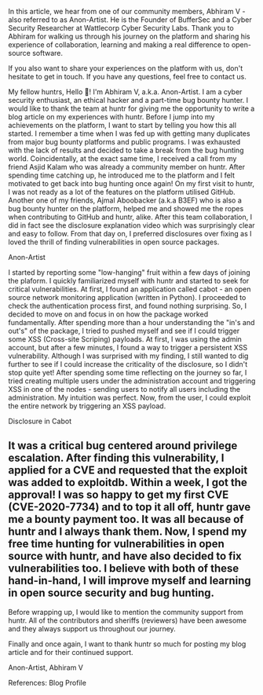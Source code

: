 In this article, we hear from one of our community members, Abhiram V - also referred to as Anon-Artist. He is the Founder of BufferSec and a Cyber Security Researcher at Wattlecorp Cyber Security Labs. Thank you to Abhiram for walking us through his journey on the platform and sharing his experience of collaboration, learning and making a real difference to open-source software.

If you also want to share your experiences on the platform with us, don't hesitate to get in touch. If you have any questions, feel free to contact us.

My fellow huntrs,
Hello 👋! I'm Abhiram V, a.k.a. Anon-Artist. I am a cyber security enthusiast, an ethical hacker and a part-time bug bounty hunter. I would like to thank the team at huntr for giving me the opportunity to write a blog article on my experiences with huntr. 
Before I jump into my achievements on the platform, I want to start by telling you how this all started. I remember a time when I was fed up with getting many duplicates from major bug bounty platforms and public programs. I was exhausted with the lack of results and decided to take a break from the bug hunting world. Coincidentally, at the exact same time, I received a call from my friend Asjid Kalam who was already a community member on huntr. After spending time catching up, he introduced me to the platform and I felt motivated to get back into bug hunting once again!
On my first visit to huntr, I was not ready as a lot of the features on the platform utilised GitHub. Another one of my friends, Ajmal Aboobacker (a.k.a B3EF) who is also a bug bounty hunter on the platform, helped me and showed me the ropes when contributing to GitHub and huntr, alike. After this team collaboration, I did in fact see the disclosure explanation video which was surprisingly clear and easy to follow.
From that day on, I preferred disclosures over fixing as I loved the thrill of finding vulnerabilities in open source packages.

Anon-Artist

I started by reporting some "low-hanging" fruit within a few days of joining the plaform. I quickly familiarized myself with huntr and started to seek for critical vulnerabilities. At first, I found an application called cabot - an open source network monitoring application (written in Python). I proceeded to check the authentication process first, and found nothing surprising. So, I decided to move on and focus in on how the package worked fundamentally. After spending more than a hour understanding the "in's and out's" of the package, I tried to pushed myself and see if I could trigger some XSS (Cross-site Scriping) payloads. At first, I was using the admin account, but after a few minutes, I found a way to trigger a persistent XSS vulnerability. Although I was surprised with my finding, I still wanted to dig further to see if I could increase the criticality of the disclosure, so I didn't stop quite yet! After spending some time reflecting on the journey so far, I tried creating multiple users under the administration account and triggering XSS in one of the nodes - sending users to notify all users including the administration. My intuition was perfect. Now, from the user, I could exploit the entire network by triggering an XSS payload.

Disclosure in Cabot

It was a critical bug centered around privilege escalation. After finding this vulnerability, I applied for a CVE and requested that the exploit was added to exploitdb. Within a week, I got the approval! I was so happy to get my first CVE (CVE-2020-7734) and to top it all off, huntr gave me a bounty payment too.
It was all because of huntr and I always thank them.
Now, I spend my free time hunting for vulnerabilities in open source with huntr, and have also decided to fix vulnerabilities too. I believe with both of these hand-in-hand, I will improve myself and learning in open source security and bug  hunting.
---

Before wrapping up, I would like to mention the community support from huntr. All of the contributors and sheriffs (reviewers) have been awesome and they always support us throughout our journey. 

Finally and once again, I want to thank huntr so much for posting my blog article and for their continued support.

Anon-Artist, Abhiram V

References:
Blog
Profile